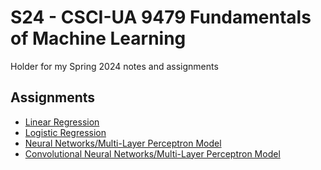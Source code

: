 # S24 - CSCI-UA 9479 Fundamentals of Machine Learning

Holder for my Spring 2024 notes and assignments

## Assignments

* [Linear Regression](Lab1_linear_regression_Shrey_Kharbanda.ipynb)
* [Logistic Regression](Lab2_titanic_students_shrey_s24.ipynb)
* [Neural Networks/Multi-Layer Perceptron Model](tp_mlp_student2_shrey_s24.ipynb)
* [Convolutional Neural Networks/Multi-Layer Perceptron Model](tp_cnn_student_shrey.ipynb)

